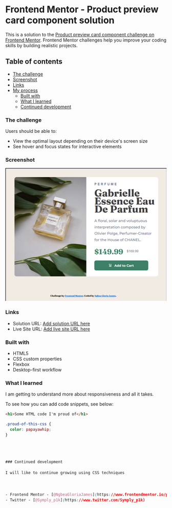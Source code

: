 # Frontend Mentor - Product preview card component solution

This is a solution to the [Product preview card component challenge on Frontend Mentor](https://www.frontendmentor.io/challenges/product-preview-card-component-GO7UmttRfa). Frontend Mentor challenges help you improve your coding skills by building realistic projects. 

## Table of contents

  - [The challenge](#the-challenge)
  - [Screenshot](#screenshot)
  - [Links](#links)
- [My process](#my-process)
  - [Built with](#built-with)
  - [What I learned](#what-i-learned)
  - [Continued development](#continued-development)


### The challenge

Users should be able to:

- View the optimal layout depending on their device's screen size
- See hover and focus states for interactive elements

### Screenshot

![](./images/My%20Screenshot%20for%20preview%20Page.png)


### Links

- Solution URL: [Add solution URL here](https://your-solution-url.com)
- Live Site URL: [Add live site URL here](https://your-live-site-url.com)


### Built with

- HTML5 
- CSS custom properties
- Flexbox
- Desktop-first workflow


### What I learned

I am getting to understand more about responsiveness and all it takes.

To see how you can add code snippets, see below:

```html
<h1>Some HTML code I'm proud of</h1>
```
```css
.proud-of-this-css {
  color: papayawhip;
}




### Continued development

I will like to continue growing using CSS techniques 



- Frontend Mentor - [@NgbeaGloriaJames](https://www.frontendmentor.io/profile/NgbeaGloriaJames) 
- Twitter - [@Symply_p1k](https://www.twitter.com/Symply_p1k)


